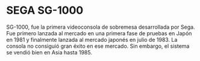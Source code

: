 # SEGA SG-1000

SG-1000, fue la primera videoconsola de sobremesa desarrollada por Sega. Fue primero lanzada al mercado en una primera fase de pruebas en Japón en 1981 y finalmente lanzada al mercado japonés en julio de 1983. La consola no consiguió gran éxito en ese mercado. Sin embargo, el sistema se vendió bien en Asia hasta 1985.